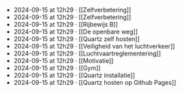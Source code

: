 - 2024-09-15 at 12h29 · [[Zelfverbetering]]
- 2024-09-15 at 12h29 · [[Zelfverbetering]]
- 2024-09-15 at 12h29 · [[Rijbewijs B]]
- 2024-09-15 at 12h29 · [[De openbare weg]]
- 2024-09-15 at 12h29 · [[Quartz zelf hosten]]
- 2024-09-15 at 12h29 · [[Veiligheid van het luchtverkeer]]
- 2024-09-15 at 12h29 · [[Luchtvaartreglementering]]
- 2024-09-15 at 12h29 · [[Motivatie]]
- 2024-09-15 at 12h29 · [[Gym]]
- 2024-09-15 at 12h29 · [[Quartz installatie]]
- 2024-09-15 at 12h29 · [[Quartz hosten op Github Pages]]

